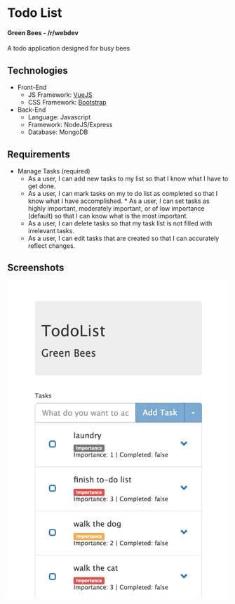 # Todo List
#### Green Bees - /r/webdev

A todo application designed for busy bees


## Technologies

* Front-End
	* JS Framework: [VueJS](https://vuejs.org/)
	* CSS Framework: [Bootstrap](http://getbootstrap.com/)
* Back-End
	* Language: Javascript
	* Framework: NodeJS/Express
	* Database: MongoDB

## Requirements

* Manage Tasks (required)
	* As a user, I can add new tasks to my list so that I know what I have to get done.
	* As a user, I can mark tasks on my to do list as completed so that I know what I have accomplished.	* As a user, I can set tasks as highly important, moderately important, or of low importance (default) so that I can know what is the most important.
	* As a user, I can delete tasks so that my task list is not filled with irrelevant tasks.
	* As a user, I can edit tasks that are created so that I can accurately reflect changes.

## Screenshots

![Home Screen](screenshots/home.png)
